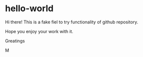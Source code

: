 # hello-world

Hi there! This is a fake fiel to try functionality of github repository.

Hope you enjoy your work with it.

Greatings

M
